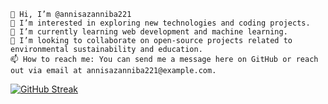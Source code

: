     👋 Hi, I’m @annisazanniba221
    👀 I’m interested in exploring new technologies and coding projects.
    🌱 I’m currently learning web development and machine learning.
    💞️ I’m looking to collaborate on open-source projects related to environmental sustainability and education.
    📫 How to reach me: You can send me a message here on GitHub or reach out via email at annisazanniba221@example.com.

[![GitHub Streak](https://github-readme-streak-stats.herokuapp.com/?user=afifcapcut112&theme=dark)](https://github.com/DenverCoder1/github-readme-streak-stats)
<!---
annisazanniba221/annisazanniba221 is a ✨ special ✨ repository because its `README.md` (this file) appears on your GitHub profile.
You can click the Preview link to take a look at your changes.
--->

